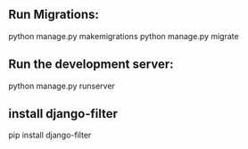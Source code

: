 ## Run Migrations:
python manage.py makemigrations
python manage.py migrate


## Run the development server:

python manage.py runserver

## install django-filter
pip install django-filter